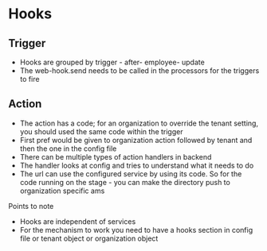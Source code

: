 # Hooks

## Trigger

- Hooks are grouped by trigger - after- employee- update
- The web-hook.send needs to be called in the processors for the triggers to fire

## Action

- The action has a code; for an organization to override the tenant setting, you should used the same code within the  trigger
- First pref would be given to organization action followed by tenant and then the one in the config file
- There can be multiple types  of action handlers  in backend
- The handler looks at config and tries to understand what it needs to do
- The url can use the configured service by using its code. So for the code running on the stage - you can make the directory push to organization specific ams

Points to note

- Hooks are independent of services
- For the mechanism to work you need to have a hooks section in config file or tenant object or organization object